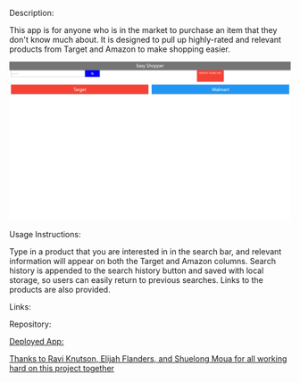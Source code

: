 Description:

This app is for anyone who is in the market to purchase an item that they don't know much about. It is designed to pull up highly-rated and relevant products from Target and Amazon to make shopping easier.

<img src="EasyShop.png">

Usage Instructions:

Type in a product that you are interested in in the search bar, and relevant information will appear on both the Target and Amazon columns. Search history is appended to the search history button and saved with local storage, so users can easily return to previous searches. Links to the products are also provided.

Links:

Repository: <a href="https://github.com/ShueMoua/Price-Comparison-App">

Deployed App: <a href="https://shuemoua.github.io/Price-Comparison-App/">

Thanks to Ravi Knutson, Elijah Flanders, and Shuelong Moua for all working hard on this project together